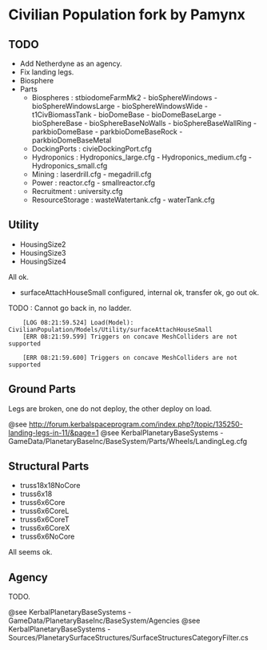 Civilian Population fork by Pamynx
==================================

TODO
----

- Add Netherdyne as an agency.
- Fix landing legs.
- Biosphere
- Parts
    - Biospheres : stbiodomeFarmMk2 - bioSphereWindows - bioSphereWindowsLarge - bioSphereWindowsWide - t1CivBiomassTank - bioDomeBase - bioDomeBaseLarge - bioSphereBase - bioSphereBaseNoWalls - bioSphereBaseWallRing - parkbioDomeBase - parkbioDomeBaseRock - parkbioDomeBaseMetal
    - DockingPorts : civieDockingPort.cfg
    - Hydroponics : Hydroponics_large.cfg - Hydroponics_medium.cfg - Hydroponics_small.cfg
    - Mining : laserdrill.cfg - megadrill.cfg
    - Power : reactor.cfg - smallreactor.cfg
    - Recruitment : university.cfg
    - ResourceStorage : wasteWatertank.cfg - waterTank.cfg

Utility
-------

- HousingSize2
- HousingSize3
- HousingSize4

All ok.

- surfaceAttachHouseSmall configured, internal ok, transfer ok, go out ok.

TODO : Cannot go back in, no ladder.

```
    [LOG 08:21:59.524] Load(Model): CivilianPopulation/Models/Utility/surfaceAttachHouseSmall
    [ERR 08:21:59.599] Triggers on concave MeshColliders are not supported

    [ERR 08:21:59.600] Triggers on concave MeshColliders are not supported
```

    

Ground Parts
------------

Legs are broken, one do not deploy, the other deploy on load.

@see http://forum.kerbalspaceprogram.com/index.php?/topic/135250-landing-legs-in-11/&page=1
@see KerbalPlanetaryBaseSystems - GameData/PlanetaryBaseInc/BaseSystem/Parts/Wheels/LandingLeg.cfg

Structural Parts
----------------

- truss18x18NoCore
- truss6x18
- truss6x6Core
- truss6x6CoreL
- truss6x6CoreT
- truss6x6CoreX
- truss6x6NoCore

All seems ok.

Agency
------

TODO.

@see KerbalPlanetaryBaseSystems - GameData/PlanetaryBaseInc/BaseSystem/Agencies
@see KerbalPlanetaryBaseSystems - Sources/PlanetarySurfaceStructures/SurfaceStructuresCategoryFilter.cs
